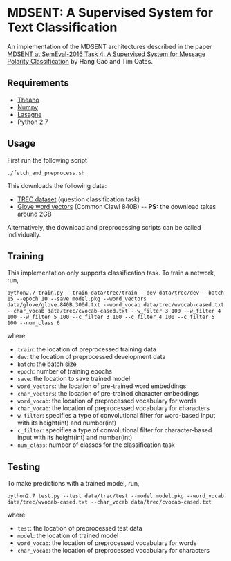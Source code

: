 # MDSENT:  A Supervised System for Text Classification

An implementation of the MDSENT architectures described in the paper [MDSENT at SemEval-2016 Task 4: A Supervised System for Message
Polarity Classification](http://www.aclweb.org/anthology/S/S16/S16-1020.pdf) by Hang Gao and Tim Oates.

## Requirements
* [Theano](http://deeplearning.net/software/theano/)
* [Numpy](http://www.numpy.org/)
* [Lasagne](https://github.com/Lasagne/Lasagne)
* Python 2.7

## Usage
First run the following script
~~~~
./fetch_and_preprocess.sh
~~~~

This downloads the following data:
* [TREC dataset](http://cogcomp.cs.illinois.edu/Data/QA/QC/) (question classification task)
* [Glove word vectors](http://nlp.stanford.edu/projects/glove/) (Common Clawl 840B) -- **PS:** the download takes around 2GB

Alternatively, the download and preprocessing scripts can be called individually.

## Training
This implementation only supports classification task. To train a network, run,
~~~
python2.7 train.py --train data/trec/train --dev data/trec/dev --batch 15 --epoch 10 --save model.pkg --word_vectors data/glove/glove.840B.300d.txt --word_vocab data/trec/wvocab-cased.txt --char_vocab data/trec/cvocab-cased.txt --w_filter 3 100 --w_filter 4 100 --w_filter 5 100 --c_filter 3 100 --c_filter 4 100 --c_filter 5 100 --num_class 6
~~~
where:
  * `train`: the location of preprocessed training data
  * `dev`: the location of preprocessed development data
  * `batch`: the batch size
  * `epoch`: number of training epochs
  * `save`: the location to save trained model
  * `word_vectors`: the location of pre-trained word embeddings
  * `char_vectors`: the location of pre-trained character embeddings
  * `word_vocab`: the location of preprocessed vocabulary for words
  * `char_vocab`: the location of preprocessed vocabulary for characters
  * `w_filter`: specifies a type of convolutional filter for word-based input with its height(int) and number(int)
  * `c_filter`: specifies a type of convolutional filter for character-based input with its height(int) and number(int)
  * `num_class`: number of classes for the classification task

## Testing
To make predictions with a trained model, run,
~~~
python2.7 test.py --test data/trec/test --model model.pkg --word_vocab data/trec/wvocab-cased.txt --char_vocab data/trec/cvocab-cased.txt
~~~
where:
  * `test`: the location of preprocessed test data
  * `model`: the location of trained model
  * `word_vocab`: the location of preprocessed vocabulary for words
  * `char_vocab`: the location of preprocessed vocabulary for characters
